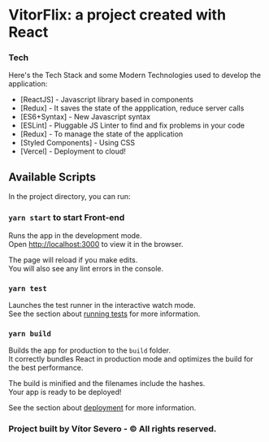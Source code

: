 # VitorFlix: a project created with React

### Tech

Here's the Tech Stack and some Modern Technologies used to develop the application:

* [ReactJS] - Javascript library based in components
* [Redux] - It saves the state of the appplication, reduce server calls
* [ES6+Syntax] - New Javascript syntax
* [ESLint] - Pluggable JS Linter to find and fix problems in your code
* [Redux] - To manage the state of the application
* [Styled Components] - Using CSS
* [Vercel] -  Deployment to cloud! 


## Available Scripts

In the project directory, you can run:

### `yarn start` to start Front-end

Runs the app in the development mode.<br />
Open [http://localhost:3000](http://localhost:3000) to view it in the browser.

The page will reload if you make edits.<br />
You will also see any lint errors in the console.

### `yarn test`

Launches the test runner in the interactive watch mode.<br />
See the section about [running tests](https://facebook.github.io/create-react-app/docs/running-tests) for more information.

### `yarn build`

Builds the app for production to the `build` folder.<br />
It correctly bundles React in production mode and optimizes the build for the best performance.

The build is minified and the filenames include the hashes.<br />
Your app is ready to be deployed!

See the section about [deployment](https://facebook.github.io/create-react-app/docs/deployment) for more information.


### Project built by Vítor Severo - © All rights reserved.


